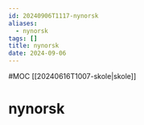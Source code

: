 ```yaml
---
id: 20240906T1117-nynorsk
aliases:
  - nynorsk
tags: []
title: nynorsk
date: 2024-09-06
---
```


#MOC [[20240616T1007-skole|skole]]

# nynorsk
